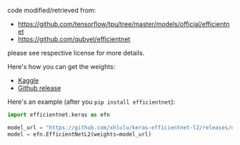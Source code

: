 code modified/retrieved from:

* https://github.com/tensorflow/tpu/tree/master/models/official/efficientnet
* https://github.com/qubvel/efficientnet

please see respective license for more details.

Here's how you can get the weights:
* [Kaggle](https://www.kaggle.com/xhlulu/efficientnetl2-tfkeras-weights)
* [Github release](https://github.com/xhlulu/keras-efficientnet-l2/releases/download/data/efficientnet-l2_noisy-student_notop.h5)

Here's an example (after you `pip install efficientnet`):
```python
import efficientnet.keras as efn 

model_url = "https://github.com/xhlulu/keras-efficientnet-l2/releases/download/data/efficientnet-l2_noisy-student_notop.h5"
model = efn.EfficientNetL2(weights=model_url)
```
